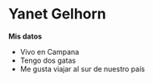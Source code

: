 # Yanet Gelhorn

**Mis datos**

- Vivo en Campana
-  Tengo dos gatas
- Me gusta viajar al sur de nuestro país

